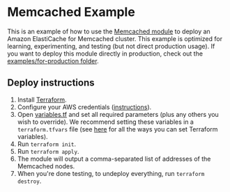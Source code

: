 # Memcached Example

This is an example of how to use the [Memcached module](/modules/data-stores/memcached) to deploy an Amazon ElastiCache for Memcached cluster.
This example is optimized for learning, experimenting, and testing (but not direct production usage).
If you want to deploy this module directly in production, check out the [examples/for-production folder](/examples/for-production).

## Deploy instructions

1. Install [Terraform](https://www.terraform.io/).
1. Configure your AWS credentials
   ([instructions](https://blog.gruntwork.io/a-comprehensive-guide-to-authenticating-to-aws-on-the-command-line-63656a686799)).
1. Open [variables.tf](variables.tf) and set all required parameters (plus any others you wish to override). We
   recommend setting these variables in a `terraform.tfvars` file (see
   [here](https://www.terraform.io/docs/configuration/variables.html#assigning-values-to-root-module-variables) for all
   the ways you can set Terraform variables).
1. Run `terraform init`.
1. Run `terraform apply`.
1. The module will output a comma-separated list of addresses of the Memcached nodes.
1. When you're done testing, to undeploy everything, run `terraform destroy`.
